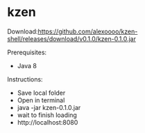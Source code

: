 # kzen

Download:https://github.com/alexoooo/kzen-shell/releases/download/v0.1.0/kzen-0.1.0.jar

Prerequisites:
- Java 8

Instructions:
- Save local folder
- Open in terminal
- java -jar kzen-0.1.0.jar
- wait to finish loading
- http://localhost:8080
